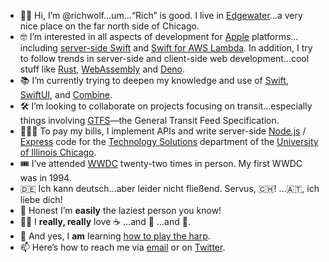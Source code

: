 - 👋🏻 Hi, I’m @richwolf…um…“Rich” is good. I live in [Edgewater][18]…a very nice place on the far north side of Chicago.
- 🤓 I’m interested in all aspects of development for [Apple][3] platforms…including [server-side Swift][4] and [Swift for AWS Lambda][5]. In addition, I try to follow trends in server-side and client-side web development…cool stuff like [Rust][9], [WebAssembly][10] and [Deno][11].
- 📚 I’m currently trying to deepen my knowledge and use of [Swift][6], [SwiftUI][7], and [Combine][8].
- 🛠 I’m looking to collaborate on projects focusing on transit…especially things involving [GTFS][12]—the General Transit Feed Specification.
- 👨🏼‍💻 To pay my bills, I implement APIs and write server-side [Node.js][13] / [Express][14] code for the [Technology Solutions][15] department of the [University of Illinois Chicago][16].
- 🎟 I’ve attended [WWDC][19] twenty-two times in person. My first WWDC was in 1994.
- 🇩🇪 Ich kann deutsch…aber leider nicht fließend. Servus, 🇨🇭! …🇦🇹, ich liebe dich!
- 🛌 Honest I’m **easily** the laziest person you know!
- 👍🏻 I **really, really** love ☕️ …and 🍺 …and 🍕.
- 🎵 And yes, I **am** learning [how to play the harp][17].
- 📫 Here’s how to reach me via [email][1] or on [Twitter][2].

<!---
richwolf/richwolf is a ✨ special ✨ repository because its `README.md` (this file) appears on your GitHub profile.
You can click the Preview link to take a look at your changes.
--->

[1]:	mailto:richwolf@me.com "Email"
[2]:	http://twitter.com/richwolf "Twitter"
[3]:  http://apple.com "Apple"
[4]:  https://swift.org/server/ "Server-Side Swift"
[5]:  https://github.com/swift-server/swift-aws-lambda-runtime "Swift for AWS Lambda"
[6]:  https://swift.org "Swift"
[7]:  https://developer.apple.com/xcode/swiftui/ "SwiftUI"
[8]:  https://developer.apple.com/documentation/combine "Combine"
[9]:  https://www.rust-lang.org "Rust"
[10]:  https://webassembly.org "WebAssembly"
[11]:  https://deno.land "Deno"
[12]:  https://developers.google.com/transit/gtfs "GTFS"
[13]:  https://nodejs.org/en/ "Node.js"
[14]:  https://expressjs.com "Express.js"
[15]:  https://it.uic.edu/it-community/technology-solutions/ "Technology Solutions"
[16]:  https://www.uic.edu "University of Illinois Chicago"
[17]:  https://muziker.org/private-music-lessons-and-workshops/ "Annette Bjorling Harp Lessons"
[18]:  https://en.wikipedia.org/wiki/Edgewater,_Chicago "Edgewater"
[19]:  https://developer.apple.com/wwdc21/ "WWDC"
